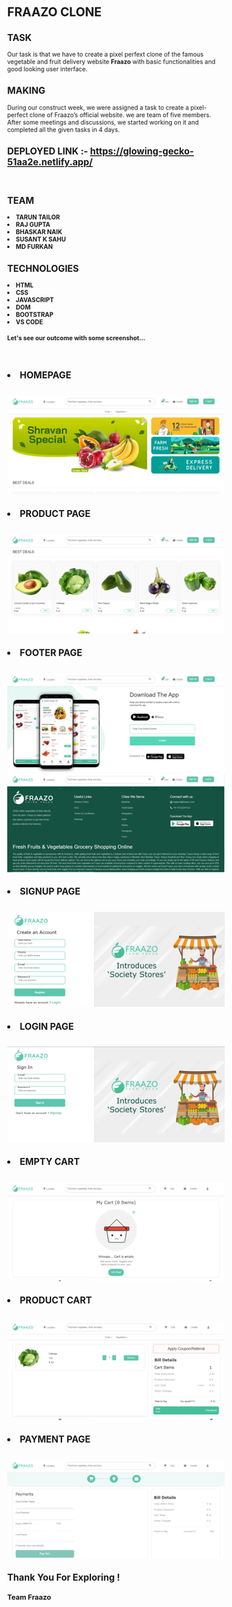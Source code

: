 # <b>FRAAZO CLONE</b>

## <b>TASK</b>

Our task is that we have to create a pixel perfext clone of the famous vegetable and fruit delivery website <b>Fraazo</b> with basic functionalities and good looking user interface.

## <b>MAKING</b>

During our construct week, we were assigned a task to create a pixel-perfect clone of Fraazo’s official website. we are team of five members. After some meetings and discussions, we started working on it and completed all the given tasks in 4 days.

## <b>DEPLOYED LINK :-</b> https://glowing-gecko-51aa2e.netlify.app/

<br>

## <b>TEAM</b>

<li><b>TARUN TAILOR</b></li>
<li><b>RAJ GUPTA</b></li>
<li><b>BHASKAR NAIK</b></li>
<li><b>SUSANT K SAHU</b></li>
<li><b>MD FURKAN</b></li>

## <b>TECHNOLOGIES</b>

<li><b>HTML</b></li>
<li><b>CSS</b></li>
<li><b>JAVASCRIPT</b></li>
<li><b>DOM</b></li>
<li><b>BOOTSTRAP</b></li>
<li><b>VS CODE</b></li>

<h4>Let's see our outcome with some screenshot...</h4>
<br>

## <li><b>HOMEPAGE<b></li>

<br>

 <img class="Image" src="IMAGE\Screenshot (638).png" alt="Image">

 <br>

## <li><b>PRODUCT PAGE<b></li>

<br>
<img class="Image" src="IMAGE\Screenshot (639).png" alt="Image">

 <br>

## <li><b>FOOTER PAGE<b></li>

<br>
<img class="Image" src="IMAGE\Screenshot (640).png" alt="Image">

 <br>

 <img class="Image" src="IMAGE\Screenshot (641).png" alt="Image">

 <br>

## <li><b>SIGNUP PAGE<b></li>

<br>

 <img class="Image" src="IMAGE\Screenshot (642).png" alt="Image">

 <br>

## <li><b>LOGIN PAGE<b></li>

<br>

 <img class="Image" src="IMAGE\Screenshot (643).png" alt="Image">

 <br>

## <li><b>EMPTY CART<b></li>

<br>

 <img class="Image" src="IMAGE\Screenshot (644).png" alt="Image">

 <br>

## <li><b>PRODUCT CART<b></li>

<br>

 <img class="Image" src="IMAGE\Screenshot (645).png" alt="Image">

 <br>

## <li><b>PAYMENT PAGE<b></li>

<br>

 <img class="Image" src="IMAGE\Screenshot (646).png" alt="Image">

 <br>

## <b>Thank You For Exploring !</b>

### <b>Team Fraazo</b>
